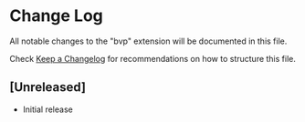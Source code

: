 # Change Log

All notable changes to the "bvp" extension will be documented in this file.

Check [Keep a Changelog](http://keepachangelog.com/) for recommendations on how to structure this file.

## [Unreleased]

- Initial release